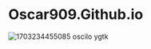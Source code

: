 # Oscar909.Github.io
![1703234455085](https://github.com/user-attachments/assets/edc4c370-788e-4757-b867-8a0d282e8318)
oscilo ygtk
